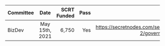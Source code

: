 | Committee | Date | SCRT Funded | Pass | Link |
| :---         |     :---:      |          ---: | ---: | ---: |
| BizDev| May 15th, 2021 | 6,750 | Yes |  https://secretnodes.com/secret/chains/secret-2/governance/proposals/34 |

